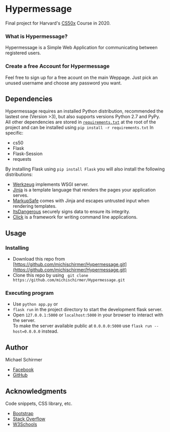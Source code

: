 # Hypermessage

Final project for Harvard's [CS50x](https://cs50.harvard.edu/x/2020/) Course in 2020.

### What is Hypermessage?

Hypermessage is a Simple Web Application for communicating between registered users.

### Create a free Account for Hypermessage

Feel free to sign up for a free acount on the main Weppage. Just pick an unused username and choose any password you want.

## Dependencies
Hypermessage requires an installed Python distribution, recommended the lastest one (Version >3), but also supports versions Python 2.7 and PyPy.
All other dependencies are stored in [`requirements.txt`](https://pip.readthedocs.org/en/1.1/requirements.html) at the root of the project and can be installed using ```pip install -r requirements.txt``` 
In specific:
* cs50
* Flask
* Flask-Session
* requests

By installing Flask using ```pip install Flask``` you will also install the following distributions:
* [Werkzeug](https://palletsprojects.com/p/werkzeug/) implements WSGI server.
* [Jinja](https://palletsprojects.com/p/jinja/) is a template language that renders the pages your application serves.
* [MarkupSafe](https://palletsprojects.com/p/markupsafe/) comes with Jinja and escapes untrusted input when rendering templates.
* [ItsDangerous](https://palletsprojects.com/p/itsdangerous/) securely signs data to ensure its integrity.
* [Click](https://palletsprojects.com/p/click/) is a framework for writing command line applications.

## Usage

### Installing

* Download this repo from [https://github.com/michischirmer/Hypermessage.git](https://github.com/michischirmer/Hypermessage.git)
* Clone this repo by using ``` git clone https://github.com/michischirmer/Hypermessage.git```

### Executing program


* Use ```python app.py```
or
* ```flask run``` in the project directory to start the development flask server.
* Open ```127.0.0.1:5000``` or ```localhost:5000``` in your browser to interact with the server. <br>
To make the server available public at ```0.0.0.0:5000``` use ```flask run --host=0.0.0.0``` instead.


## Author

Michael Schirmer
* [Facebook](https://www.facebook.com/michael.schirmer.9843/)
* [GitHub](https://github.com/michischirmer)


## Acknowledgments

Code snippets, CSS library, etc.
* [Bootstrap](https://getbootstrap.com)
* [Stack Overflow](https://stackoverflow.com)
* [W3Schools](https://www.w3schools.com)
